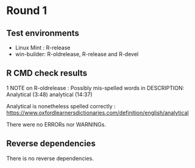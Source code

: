 # Round 1

## Test environments
* Linux Mint : R-release
* win-builder: R-oldrelease, R-release and R-devel

## R CMD check results

1 NOTE on R-oldrelease : 
Possibly mis-spelled words in DESCRIPTION: 
  Analytical (3:48)
  analytical (14:37)
  
Analytical is nonetheless spelled correctly : https://www.oxfordlearnersdictionaries.com/definition/english/analytical

There were no ERRORs nor WARNINGs.

## Reverse dependencies

There is no reverse dependencies.
